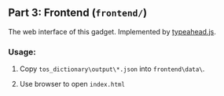 ## Part 3: Frontend (`frontend/`)
The web interface of this gadget. Implemented by [typeahead.js](https://github.com/corejavascript/typeahead.js).


### Usage:
1. Copy `tos_dictionary\output\*.json` into `frontend\data\`.

2. Use browser to open `index.html`